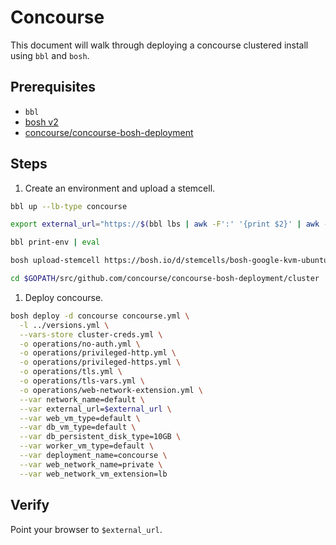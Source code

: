 # Concourse

This document will walk through deploying a concourse clustered
install using `bbl` and `bosh`.

## Prerequisites

- `bbl`
- [bosh v2](https://bosh.io/docs/cli-v2.html)
- [concourse/concourse-bosh-deployment](https://github.com/concourse/concourse-bosh-deployment)

## Steps

1. Create an environment and upload a stemcell.

  ```bash
  bbl up --lb-type concourse

  export external_url="https://$(bbl lbs | awk -F':' '{print $2}' | awk -F'[' '{print $2}' | awk -F']' '{print $1}')"

  bbl print-env | eval

  bosh upload-stemcell https://bosh.io/d/stemcells/bosh-google-kvm-ubuntu-trusty-go_agent

  cd $GOPATH/src/github.com/concourse/concourse-bosh-deployment/cluster
  ```

1. Deploy concourse.

  ```bash
  bosh deploy -d concourse concourse.yml \
    -l ../versions.yml \
    --vars-store cluster-creds.yml \
    -o operations/no-auth.yml \
    -o operations/privileged-http.yml \
    -o operations/privileged-https.yml \
    -o operations/tls.yml \
    -o operations/tls-vars.yml \
    -o operations/web-network-extension.yml \
    --var network_name=default \
    --var external_url=$external_url \
    --var web_vm_type=default \
    --var db_vm_type=default \
    --var db_persistent_disk_type=10GB \
    --var worker_vm_type=default \
    --var deployment_name=concourse \
    --var web_network_name=private \
    --var web_network_vm_extension=lb
  ```

## Verify
Point your browser to `$external_url`.
